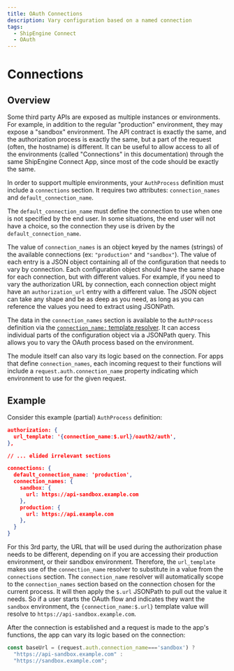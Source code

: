 ```yaml
---
title: OAuth Connections
description: Vary configuration based on a named connection
tags:
  - ShipEngine Connect
  - OAuth
---
```


# Connections

## Overview

Some third party APIs are exposed as multiple instances or environments.
For example, in addition to the regular "production" environment, they may
expose a "sandbox" environment. The API contract is exactly the same, and
the authorization process is exactly the same, but a part of the request
(often, the hostname) is different. It can be useful to allow access to all
of the environments (called "Connections" in this documentation) through the
same ShipEngine Connect App, since most of the code should be exactly the same.

In order to support multiple environments, your `AuthProcess` definition must
include a `connections` section. It requires two attributes: `connection_names`
and `default_connection_name`.

The `default_connection_name` must define the connection to use when one is
not specified by the end user. In some situations, the end user will not have
a choice, so the connection they use is driven by the `default_connection_name`.

The value of `connection_names` is an object keyed by the names (strings) of
the available connections (ex: `"production"` and `"sandbox"`). The value of
each entry is a JSON object containing all of the configuration that needs to
vary by connection. Each configuration object should have the same shape for
each connection, but with different values. For example, if you need to vary
the authorization URL by connection, each connection object might have an
`authorization_url` entry with a different value. The JSON object can take
any shape and be as deep as you need, as long as you can reference the values
you need to extract using JSONPath.

The data in the `connection_names` section is available to the `AuthProcess`
definition via the [`connection_name:` template resolver](./templating/connection-name.md). It can access individual parts of the configuration object via a JSONPath
query. This allows you to vary the OAuth process based on the environment.

The module itself can also vary its logic based on the connection. For apps
that define `connection_names`, each incoming request to their functions
will include a `request.auth.connection_name` property indicating which
environment to use for the given request.

## Example
Consider this example (partial) `AuthProcess` definition:


```json
authorization: {
  url_template: '{connection_name:$.url}/oauth2/auth',
},

// ... elided irrelevant sections

connections: {
  default_connection_name: 'production',
  connection_names: {
    sandbox: {
      url: https://api-sandbox.example.com
    },
    production: {
      url: https://api.example.com
    },
  }
}
```

For this 3rd party, the URL that will be used during the authorization phase
needs to be different, depending on if you are accessing their production
environment, or their sandbox environment. Therefore, the `url_template`
makes use of the `connection_name` resolver to substitute in a value from
the `connections` section. The `connection_name` resolver will automatically
scope to the `connection_names` section based on the connection chosen for
the current process. It will then apply the `$.url` JSONPath to pull out the
value it needs. So if a user starts the OAuth flow and indicates they want
the `sandbox` environment, the `{connection_name:$.url}` template value will
resolve to `https://api-sandbox.example.com`.


After the connection is established and a request is made to the app's functions,
the app can vary its logic based on the connection:

``` javascript
const baseUrl = (request.auth.connection_name==='sandbox') ?
  "https://api-sandbox.example.com" :
  "https://sandbox.example.com";
```
